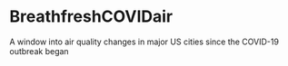 # BreathfreshCOVIDair
A window into air quality changes in major US cities since the COVID-19 outbreak began
